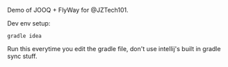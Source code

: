 Demo of JOOQ + FlyWay for @JZTech101.

Dev env setup:
````
gradle idea
````
Run this everytime you edit the gradle file, don't use intellij's built in gradle sync stuff.

